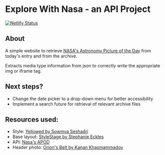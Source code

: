 # Explore With Nasa - an API Project
[![Netlify Status](https://api.netlify.com/api/v1/badges/5f28411d-7f72-46ae-815f-08eeb658ceb6/deploy-status)](https://app.netlify.com/sites/explore-with-nasa/deploys)

## About
A simple website to retrieve [NASA's Astronomy Picture of the Day](https://apod.nasa.gov/apod/astropix.html) from today's entry and from the archive.

Extracts media type information from json to correctly write the appropriate img or iframe tag.

## Next steps?
- Change the date picker to a drop-down menu for better accessibility
- Implement a search future for retrieval of relevant archive files

## Resources used:
- Style: [Yellowed by Sowmya Seshadri](https://stylestage.dev/styles/yellowed/)
- Base layout: [StyleStage by Stephanie Eckles](https://github.com/5t3ph/stylestage)
- API: [Nasa's APOD](https://api.nasa.gov/#apod)
- Header photo: [Orion's Belt by Kanan Khasmammadov](https://unsplash.com/@knnslens)
